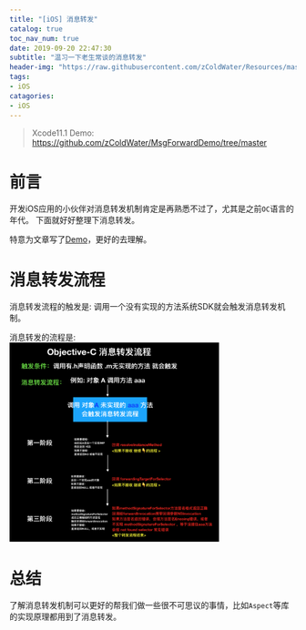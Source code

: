 ```yaml
---
title: "[iOS] 消息转发"
catalog: true
toc_nav_num: true
date: 2019-09-20 22:47:30
subtitle: "温习一下老生常谈的消息转发"
header-img: "https://raw.githubusercontent.com/zColdWater/Resources/master/Images/cover.jpg"
tags:
- iOS
catagories:
- iOS
---
```


> Xcode11.1 Demo: https://github.com/zColdWater/MsgForwardDemo/tree/master 

# 前言
开发iOS应用的小伙伴对消息转发机制肯定是再熟悉不过了，尤其是之前`OC`语言的年代。 下面就好好整理下消息转发。

特意为文章写了[Demo](https://github.com/zColdWater/MsgForwardDemo/tree/master )，更好的去理解。

# 消息转发流程

消息转发流程的触发是: 调用一个没有实现的方法系统SDK就会触发消息转发机制。   

消息转发的流程是:   
<img src="https://raw.githubusercontent.com/zColdWater/Resources/master/Images/msgforward1.png" height="350" />

# 总结
了解消息转发机制可以更好的帮我们做一些很不可思议的事情，比如`Aspect`等库的实现原理都用到了消息转发。  




